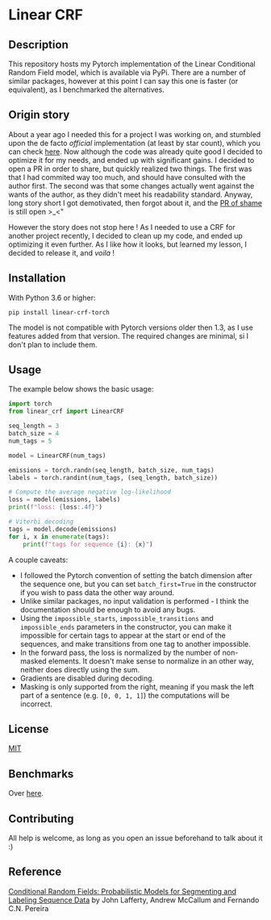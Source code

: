 # Linear CRF

## Description

This repository hosts my Pytorch implementation of the Linear Conditional Random Field model, which is available via PyPi. There are a number of similar packages, however at this point I can say this one is faster (or equivalent), as I benchmarked the alternatives.

## Origin story

About a year ago I needed this for a project I was working on, and stumbled upon the de facto _official_ implementation (at least by star count), which you can check [here](https://github.com/kmkurn/pytorch-crf). Now although the code was already quite good I decided to optimize it for my needs, and ended up with significant gains. I decided to open a PR in order to share, but quickly realized two things. The first was that I had commited way too much, and should have consulted with the author first. The second was that some changes actually went against the wants of the author, as they didn't meet his readability standard. Anyway, long story short I got demotivated, then forgot about it, and the [PR of shame](https://github.com/kmkurn/pytorch-crf/pull/54) is still open >_<"

However the story does not stop here ! As I needed to use a CRF for another project recently, I decided to clean up my code, and ended up optimizing it even further. As I like how it looks, but learned my lesson, I decided to release it, and _voila_ !

## Installation

With Python 3.6 or higher:

```
pip install linear-crf-torch
```

The model is not compatible with Pytorch versions older then 1.3, as I use features added from that version. The required changes are minimal, si I don't plan to include them.

## Usage

The example below shows the basic usage: 

```python
import torch
from linear_crf import LinearCRF

seq_length = 3
batch_size = 4
num_tags = 5

model = LinearCRF(num_tags)

emissions = torch.randn(seq_length, batch_size, num_tags)
labels = torch.randint(num_tags, (seq_length, batch_size))

# Compute the average negative log-likelihood
loss = model(emissions, labels)
print(f"loss: {loss:.4f}")

# Viterbi decoding
tags = model.decode(emissions)
for i, x in enumerate(tags):
    print(f"tags for sequence {i}: {x}") 
```

A couple caveats:

- I followed the Pytorch convention of setting the batch dimension after the sequence one, but you can set `batch_first=True` in the constructor if you wish to pass data the other way around.
- Unlike similar packages, no input validation is performed - I think the documentation should be enough to avoid any bugs.
- Using the `impossible_starts`, `impossible_transitions` and `impossible_ends` parameters in the constructor, you can make it impossible for certain tags to appear at the start or end of the sequences, and make transitions from one tag to another impossible.
- In the forward pass, the loss is normalized by the number of non-masked elements. It doesn't make sense to normalize in an other way, neither does directly using the sum.
- Gradients are disabled during decoding.
- Masking is only supported from the right, meaning if you mask the left part of a sentence (e.g. `[0, 0, 1, 1]`) the computations will be incorrect.

## License

[MIT](LICENSE)

## Benchmarks

Over [here](benchmarks/README.md).

## Contributing

All help is welcome, as long as you open an issue beforehand to talk about it :)

## Reference

[Conditional Random Fields: Probabilistic Models for Segmenting and Labeling Sequence Data](https://repository.upenn.edu/cgi/viewcontent.cgi?article=1162&context=cis_papers) by John Lafferty, Andrew McCallum and Fernando C.N. Pereira
